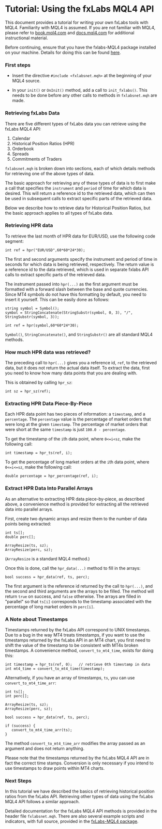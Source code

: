 Tutorial: Using the fxLabs MQL4 API
===================================

This document provides a tutorial for writing your own fxLabs tools with MQL4. Familiarity with MQL4 is assumed. If you are not familiar with MQL4, please refer to [book.mql4.com](http://book.mql4.com/) and [docs.mql4.com](http://docs.mql4.com/) for additional instructional material. 

Before continuing, ensure that you have the fxlabs-MQL4 package installed on your machine. Details for doing this can be found [here](https://github.com/oanda/mt4-fxlabs).

### First steps

* Insert the directive `#include <fxlabsnet.mqh>` at the beginning of your MQL4 source. 

* In your `init()` or `OnInit()` method, add a call to `init_fxlabs()`. This needs to be done before any other calls to methods in `fxlabsnet.mqh` are made. 

### Retrieving fxLabs Data

There are five different types of fxLabs data you can retrieve using the fxLabs MQL4 API:

1. Calendar
2. Historical Position Ratios (HPR)
3. Orderbook
4. Spreads
5. Commitments of Traders

`fxlabsnet.mqh` is broken down into sections, each of which details methods for retrieving one of the above types of data.

The basic approach for retrieving any of these types of data is to first make a call that specifies the `instrument` and `period` of time for which data is desired. This will return a reference id to the retrieved data, which can then be used in subsequent calls to extract specific parts of the retrieved data. 

Below we describe how to retrieve data for Historical Position Ratios, but the basic approach applies to all types of fxLabs data. 

### Retrieving HPR data

To retrieve the last month of HPR data for EUR/USD, use the following code segment:

```
int ref = hpr("EUR/USD",60*60*24*30); 
```

The first and second arguments specify the instrument and period of time in seconds for which data is being retrieved, respectively. The return value is a reference id to the data retrieved, which is used in separate fxlabs API calls to extract specific parts of the retrieved data. 

The instrument passed into `hpr(...)` as the first argument must be formatted with a forward slash between the base and quote currencies. Since MT4 symbols do not have this formatting by default, you need to insert it yourself. This can be easily done as follows:
 
```
string symbol = Symbol(); 
symbol = StringConcatenate(StringSubstr(symbol, 0, 3), "/", StringSubstr(symbol, 3));

int ref = hpr(symbol,60*60*24*30); 
```

`Symbol()`, `StringConcatenate()`, and `StringSubstr()` are all standard MQL4 methods. 

### How much HPR data was retrieved?

The preceding call to `hpr(...)` gives you a reference id, `ref`, to the retrieved data, but it does not return the actual data itself. To extract the data, first you need to know how many data points that you are dealing with. 

This is obtained by calling `hpr_sz`:

```
int sz = hpr_sz(ref); 
```

### Extracting HPR Data Piece-By-Piece

Each HPR data point has two pieces of information: a `timestamp`, and a `percentage`. The `percentage` value is the percentage of market orders that were long at the given `timestamp`. The percentage of market orders that were short at the same `timestamp` is just `100.0 - percentage`. 

To get the timestamp of the `i`th data point, where `0<=i<sz`, make the following call:

```
int timestamp = hpr_ts(ref, i); 
```

To get the percentage of long market orders at the `i`th data point, where `0<=i<=sz`, make the following call:

```
double percentage = hpr_percentage(ref, i);
```

### Extract HPR Data Into Parallel Arrays

As an alternative to extracting HPR data piece-by-piece, as described above, a convenience method is provided for extracting all the retrieved data into parallel arrays. 

First, create two dynamic arrays and resize them to the number of data points being extracted:

```
int ts[]; 
double perc[]; 

ArrayResize(ts, sz); 
ArrayResize(perc, sz); 
```

(`ArrayResize` is a standard MQL4 method.) 

Once this is done, call the `hpr_data(...)` method to fill in the arrays:

```
bool success = hpr_data(ref, ts, perc); 
```

The first argument is the reference id returned by the call to `hpr(...)`, and the second and third arguments are the arrays to be filled.  The method will return `true` on success, and `false` otherwise. The arrays are filled in "parallel" so that `ts[i]` corresponds to the timestamp associated with the percentage of long market orders in `perc[i]`. 

### A Note about Timestamps

Timestamps returned by the fxLabs API correspond to UNIX timestamps. Due to a bug in the way MT4 treats timestamps, if you want to use the timestamps returned by the fxLabs API in an MT4 chart, you first need to shift the value of the timestamp to be consistent with MT4s broken timestamps. A convenience method, `convert_to_mt4_time`, exists for doing this:

```
int timestamp = hpr_ts(ref, 0);   // retrieve 0th timestamp in data
int mt4_time = convert_to_mt4_time(timestamp); 
```

Alternatively, if you have an array of timestamps, `ts`, you can use `convert_to_mt4_time_arr`:

```
int ts[]; 
int perc[]; 

ArrayResize(ts, sz); 
ArrayResize(perc, sz); 

bool success = hpr_data(ref, ts, perc); 

if (success) {
   convert_to_mt4_time_arr(ts); 
}
```

The method `convert_to_mt4_time_arr` modifies the array passed as an argument and does not return anything. 

Please note that the timestamps returned by the fxLabs MQL4 API are in fact the correct time stamps. Conversion is only necessary if you intend to use timestamps to draw points within MT4 charts. 

### Next Steps

In this tutorial we have described the basics of retrieving historical position ratios from the fxLabs API. Retrieving other types of data using the fxLabs MQL4 API follows a similar approach. 

Detailed documentation for the fxLabs MQL4 API methods is provided in the header file `fxlabsnet.mqh`. There are also several example scripts and indicators, with full source, provided in the [fxLabs-MQL4 package](https://github.com/oanda/mt4-fxlabs). 
